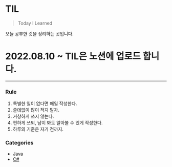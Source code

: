 # TIL
> Today I Learned

오늘 공부한 것을 정리하는 곳입니다.

# 2022.08.10 ~ TIL은 노션에 업로드 합니다.

---
### Rule
1. 특별한 일이 없다면 매일 작성한다.
2. 쓸데없이 많이 적지 말자.
3. 거창하게 쓰지 않는다.
4. 편하게 쓰되, 남이 봐도 알아볼 수 있게 작성한다.
5. 하루의 기준은 자기 전까지.


### Categories
- [Java](https://github.com/yunho-dev/TIL/tree/main/Java)
- [C#](https://github.com/yunho-dev/TIL/tree/main/C%23)

